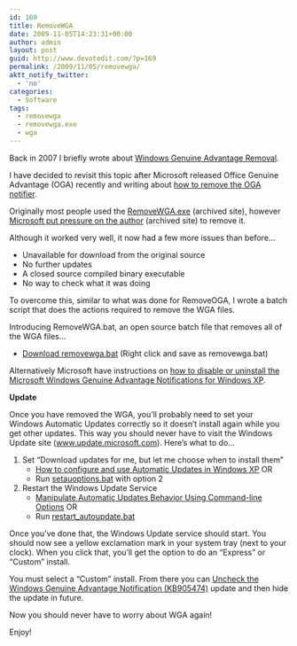 ```yaml
---
id: 169
title: RemoveWGA
date: 2009-11-05T14:23:31+00:00
author: admin
layout: post
guid: http://www.devotedit.com/?p=169
permalink: /2009/11/05/removewga/
aktt_notify_twitter:
  - 'no'
categories:
  - Software
tags:
  - removewga
  - removewga.exe
  - wga
---
```

Back in 2007 I briefly wrote about [Windows Genuine Advantage Removal](/windows-genuine-advantage-removal).

I have decided to revisit this topic after Microsoft released Office Genuine Advantage (OGA) recently and writing about [how to remove the OGA notifier](http://www.devotedit.com/2009/10/09/remove-oga-notifier/).

<!--more-->

Originally most people used the [RemoveWGA.exe](http://web.archive.org/web/20061004164914/http://www.firewallleaktester.com/removewga.htm) (archived site), however [Microsoft put pressure on the author](http://web.archive.org/web/20080617032756/www.firewallleaktester.com/removewga_forbidden.htm) (archived site) to remove it.

Although it worked very well, it now had a few more issues than before&#8230;

  * Unavailable for download from the original source
  * No further updates
  * A closed source compiled binary executable
  * No way to check what it was doing

To overcome this, similar to what was done for RemoveOGA, I wrote a batch script that does the actions required to remove the WGA files.

Introducing RemoveWGA.bat, an open source batch file that removes all of the WGA files&#8230;

  * <a onclick="javascript:pageTracker._trackPageview('/outbound/article/hm2k.googlecode.com');" href="http://hm2k.googlecode.com/svn/trunk/code/batch/removewga.bat">Download removewga.bat</a> (Right click and save as removewga.bat)

Alternatively Microsoft have instructions on [how to disable or uninstall the Microsoft Windows Genuine Advantage Notifications for Windows XP](http://support.microsoft.com/kb/921914).

**Update**

Once you have removed the WGA, you&#8217;ll probably need to set your Windows Automatic Updates correctly so it doesn&#8217;t install again while you get other updates. This way you should never have to visit the Windows Update site (www.update.microsoft.com). Here&#8217;s what to do&#8230;

  1. Set &#8220;Download updates for me, but let me choose when to install them&#8221; 
      * [How to configure and use Automatic Updates in Windows XP](http://support.microsoft.com/kb/306525) OR
      * Run [setauoptions.bat](http://hm2k.googlecode.com/svn/trunk/code/batch/setauoptions.bat) with option 2
  2. Restart the Windows Update Service 
      * [Manipulate Automatic Updates Behavior Using Command-line Options](http://technet.microsoft.com/en-us/library/cc708617%28WS.10%29.aspx) OR
      * Run [restart_autoupdate.bat](http://hm2k.googlecode.com/svn/trunk/code/batch/restart_autoupdate.bat)

Once you&#8217;ve done that, the Windows Update service should start. You should now see a yellow exclamation mark in your system tray (next to your clock). When you click that, you&#8217;ll get the option to do an &#8220;Express&#8221; or &#8220;Custom&#8221; install.

You must select a &#8220;Custom&#8221; install. From there you can [Uncheck the Windows Genuine Advantage Notification (KB905474)](http://windowssecrets.com/2009/05/21/02-Get-all-security-patches-without-WGA-nightmares) update and then hide the update in future.

Now you should never have to worry about WGA again!

Enjoy!